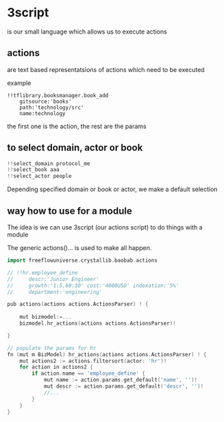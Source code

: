 # 3script

is our small language which allows us to execute actions

## actions

are text based representatsions of actions which need to be executed

example

```
!!tflibrary.booksmanager.book_add 
    gitsource:'books'
    path:'technology/src'
    name:technology
```

the first one is the action, the rest are the params


## to select domain, actor or book

```go
!!select_domain protocol_me
!!select_book aaa
!!select_actor people
```

Depending specified domain or book or actor, we make a default selection

## way how to use for a module

The idea is we can use 3script (our actions script) to do things with a module

The generic actions()... is used to make all happen.


```go
import freeflowuniverse.crystallib.baobab.actions

// !!hr.employee_define
//     descr:'Junior Engineer'
//     growth:'1:5,60:30' cost:'4000USD' indexation:'5%'
//     department:'engineering'

pub actions(actions actions.ActionsParser) ! {
    
    mut bizmodel:=...
    bizmodel.hr_actions(actions actions.ActionsParser)!

}

// populate the params for hr
fn (mut m BizModel) hr_actions(actions actions.ActionsParser) ! {
	mut actions2 := actions.filtersort(actor: 'hr')!
	for action in actions2 {
		if action.name == 'employee_define' {
			mut name := action.params.get_default('name', '')!
			mut descr := action.params.get_default('descr', '')!
            //...
        }
    }
}
```
